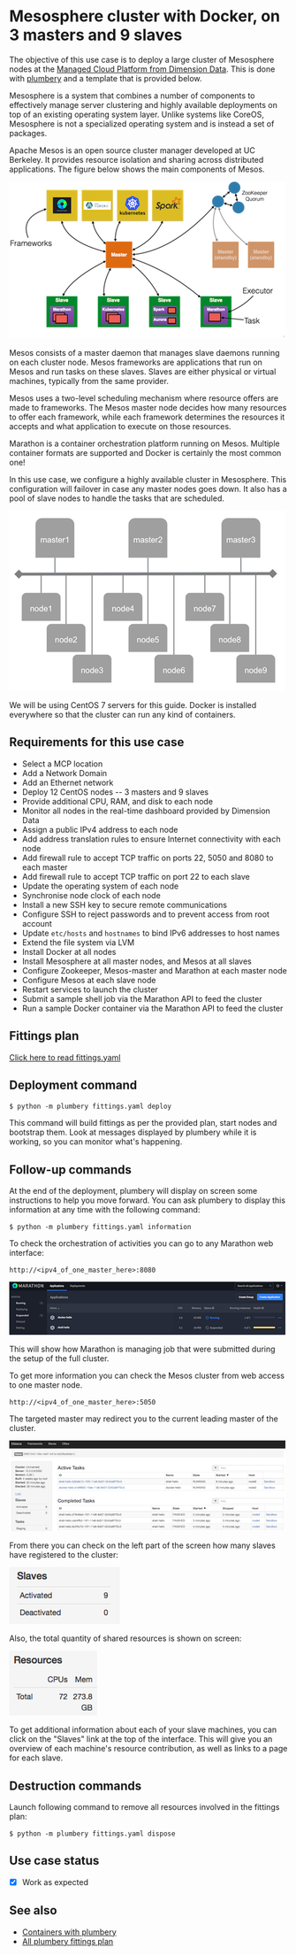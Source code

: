# Mesosphere cluster with Docker, on 3 masters and 9 slaves

The objective of this use case is to deploy a large cluster of Mesosphere nodes at the [Managed Cloud Platform from Dimension Data](http://cloud.dimensiondata.com/eu/en/).
This is done with [plumbery](https://developer.dimensiondata.com/display/PLUM/Plumbery) and a template that is provided below.

Mesosphere is a system that combines a number of components to effectively manage server clustering and highly available deployments on top of an existing operating system layer. Unlike systems like CoreOS, Mesosphere is not a specialized operating system and is instead a set of packages.

Apache Mesos is an open source cluster manager developed at UC Berkeley. It provides resource isolation and sharing across distributed applications. The figure below shows the main components of Mesos.

![Architecture](architecture.png)

Mesos consists of a master daemon that manages slave daemons running on each cluster node. Mesos frameworks are applications that run on Mesos and run tasks on these slaves. Slaves are either physical or virtual machines, typically from the same provider.

Mesos uses a two-level scheduling mechanism where resource offers are made to frameworks. The Mesos master node decides how many resources to offer each framework, while each framework determines the resources it accepts and what application to execute on those resources.

Marathon is a container orchestration platform running on Mesos. Multiple container formats are supported and Docker is certainly the most common one!

In this use case, we configure a highly available cluster in Mesosphere. This configuration will failover in case any master nodes goes down. It also has a pool of slave nodes to handle the tasks that are scheduled.

![Layout](layout.png)

We will be using CentOS 7 servers for this guide.
Docker is installed everywhere so that the cluster can run any kind of containers.

## Requirements for this use case

* Select a MCP location
* Add a Network Domain
* Add an Ethernet network
* Deploy 12 CentOS nodes -- 3 masters and 9 slaves
* Provide additional CPU, RAM, and disk to each node
* Monitor all nodes in the real-time dashboard provided by Dimension Data
* Assign a public IPv4 address to each node
* Add address translation rules to ensure Internet connectivity with each node
* Add firewall rule to accept TCP traffic on ports 22, 5050 and 8080 to each master
* Add firewall rule to accept TCP traffic on port 22 to each slave
* Update the operating system of each node
* Synchronise node clock of each node
* Install a new SSH key to secure remote communications
* Configure SSH to reject passwords and to prevent access from root account
* Update `etc/hosts` and `hostnames` to bind IPv6 addresses to host names
* Extend the file system via LVM
* Install Docker at all nodes
* Install Mesosphere at all master nodes, and Mesos at all slaves
* Configure Zookeeper, Mesos-master and Marathon at each master node
* Configure Mesos at each slave node
* Restart services to launch the cluster
* Submit a sample shell job via the Marathon API to feed the cluster
* Run a sample Docker container via the Marathon API to feed the cluster

## Fittings plan

[Click here to read fittings.yaml](fittings.yaml)

## Deployment command

    $ python -m plumbery fittings.yaml deploy

This command will build fittings as per the provided plan, start nodes
and bootstrap them. Look at messages displayed by plumbery while it is
working, so you can monitor what's happening.

## Follow-up commands

At the end of the deployment, plumbery will display on screen some instructions
to help you move forward. You can ask plumbery to display this information
at any time with the following command:

    $ python -m plumbery fittings.yaml information

To check the orchestration of activities you can go to any Marathon web interface:

    http://<ipv4_of_one_master_here>:8080

![Marathon](marathon.png)

This will show how Marathon is managing job that were submitted during the
setup of the full cluster.

To get more information you can check the Mesos cluster from web access to one master node.

    http://<ipv4_of_one_master_here>:5050

The targeted master may redirect you to the current leading master of the cluster.

![Mesos](mesos.png)

From there you can check on the left part of the screen how many slaves have registered to the cluster:

![Slaves](slaves.png)

Also, the total quantity of shared resources is shown on screen:

![Resources](resources.png)

To get additional information about each of your slave machines,
you can click on the "Slaves" link at the top of the interface.
This will give you an overview of each machine's resource contribution,
as well as links to a page for each slave.

## Destruction commands

Launch following command to remove all resources involved in the fittings plan:

    $ python -m plumbery fittings.yaml dispose

## Use case status

- [x] Work as expected

## See also

- [Containers with plumbery](../)
- [All plumbery fittings plan](../../)

